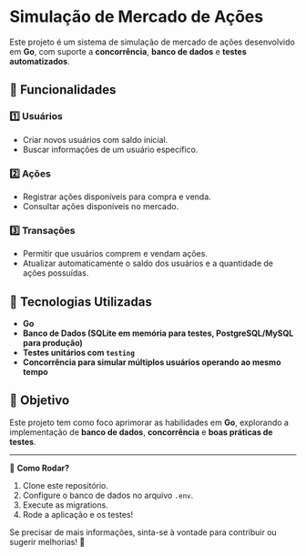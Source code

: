 # Simulação de Mercado de Ações

Este projeto é um sistema de simulação de mercado de ações desenvolvido em **Go**, com suporte a **concorrência**, **banco de dados** e **testes automatizados**.

## 📌 Funcionalidades

### 1️⃣ Usuários
- Criar novos usuários com saldo inicial.
- Buscar informações de um usuário específico.

### 2️⃣ Ações
- Registrar ações disponíveis para compra e venda.
- Consultar ações disponíveis no mercado.

### 3️⃣ Transações
- Permitir que usuários comprem e vendam ações.
- Atualizar automaticamente o saldo dos usuários e a quantidade de ações possuídas.

## 🔧 Tecnologias Utilizadas
- **Go**
- **Banco de Dados (SQLite em memória para testes, PostgreSQL/MySQL para produção)**
- **Testes unitários com `testing`**
- **Concorrência para simular múltiplos usuários operando ao mesmo tempo**

## 🚀 Objetivo
Este projeto tem como foco aprimorar as habilidades em **Go**, explorando a implementação de **banco de dados**, **concorrência** e **boas práticas de testes**.

---

📢 **Como Rodar?**
1. Clone este repositório.
2. Configure o banco de dados no arquivo `.env`.
3. Execute as migrations.
4. Rode a aplicação e os testes!

Se precisar de mais informações, sinta-se à vontade para contribuir ou sugerir melhorias! 🚀